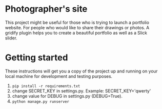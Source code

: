 # Photographer's site

This project might be useful for those who is trying to launch a portfolio website. For people who would like to share their drawings or photos.
A gridify plugin helps you to create a beautiful portfolio as well as a Slick slider.

# Getting started

These instructions will get you a copy of the project up and running on your local machine for development and testing purposes.
1. `pip install -r requirements.txt`
2. change SECRET_KEY in settings.py. Example: SECRET_KEY='qwerty'
3. change value for DEBUG in settings.py (DEBUG=True).
4. `python manage.py runserver`

#
